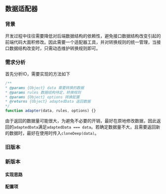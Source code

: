 ## 数据适配器

### 背景

开发过程中往往需要降低对后端数据结构的依赖性，避免接口数据结构改变引起的前端代码大面积修改。因此需要一个适配器工具，并对转换规则的统一管理，当接口数据结构改变时，只需动态维护转换规则即可。

### 需求分析

首先分析IO，需要实现的方法如下

````javascript
/**
* @params {Object} data 需要转换的数据
* @params rules 数据结构待定，转换规则
* @params {Object} options 转换配置
* @returns {Object} adaptedData 返回数据
*/
function adapter(data, rules, options) {}
````

由于返回的数据量可能很大，为避免不必要的开销，最好在原地修改数据，因此返回的`adaptedData`满足`adaptedData === data`。若确定数据量不大，且需要返回新的数据时，最好在使用时传入`cloneDeep(data)`。

### 旧版本



### 新版本

#### 实现思路

#### 配置项
